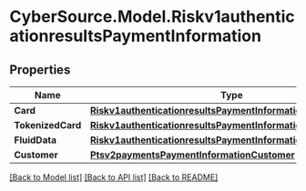 # CyberSource.Model.Riskv1authenticationresultsPaymentInformation
## Properties

Name | Type | Description | Notes
------------ | ------------- | ------------- | -------------
**Card** | [**Riskv1authenticationresultsPaymentInformationCard**](Riskv1authenticationresultsPaymentInformationCard.md) |  | [optional] 
**TokenizedCard** | [**Riskv1authenticationresultsPaymentInformationTokenizedCard**](Riskv1authenticationresultsPaymentInformationTokenizedCard.md) |  | [optional] 
**FluidData** | [**Riskv1authenticationresultsPaymentInformationFluidData**](Riskv1authenticationresultsPaymentInformationFluidData.md) |  | [optional] 
**Customer** | [**Ptsv2paymentsPaymentInformationCustomer**](Ptsv2paymentsPaymentInformationCustomer.md) |  | [optional] 

[[Back to Model list]](../README.md#documentation-for-models) [[Back to API list]](../README.md#documentation-for-api-endpoints) [[Back to README]](../README.md)

